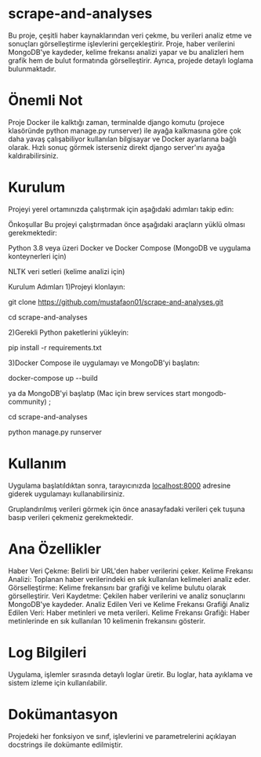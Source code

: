 # scrape-and-analyses

Bu proje, çeşitli haber kaynaklarından veri çekme, bu verileri analiz etme ve sonuçları görselleştirme işlevlerini gerçekleştirir. Proje, haber verilerini MongoDB'ye kaydeder, kelime frekansı analizi yapar ve bu analizleri hem grafik hem de bulut formatında görselleştirir. Ayrıca, projede detaylı loglama bulunmaktadır.

# Önemli Not

Proje Docker ile kalktığı zaman, terminalde django komutu (projece klasöründe python manage.py runserver) ile ayağa kalkmasına göre çok daha yavaş çalışabiliyor kullanılan bilgisayar ve Docker ayarlarına bağlı olarak. Hızlı sonuç görmek isterseniz direkt django server'ını ayağa kaldırabilirsiniz.

# Kurulum
Projeyi yerel ortamınızda çalıştırmak için aşağıdaki adımları takip edin:

Önkoşullar
Bu projeyi çalıştırmadan önce aşağıdaki araçların yüklü olması gerekmektedir:

Python 3.8 veya üzeri
Docker ve Docker Compose (MongoDB ve uygulama konteynerleri için)

NLTK veri setleri (kelime analizi için)

Kurulum Adımları
1)Projeyi klonlayın:

git clone https://github.com/mustafaon01/scrape-and-analyses.git

cd scrape-and-analyses

2)Gerekli Python paketlerini yükleyin:

pip install -r requirements.txt

3)Docker Compose ile uygulamayı ve MongoDB'yi başlatın:

docker-compose up --build

ya da MongoDB'yi başlatıp (Mac için brew services start mongodb-community) ;

cd scrape-and-analyses

python manage.py runserver

# Kullanım
Uygulama başlatıldıktan sonra, tarayıcınızda [localhost:8000](http://127.0.0.1:8000/) adresine giderek uygulamayı kullanabilirsiniz.

Gruplandırılmış verileri görmek için önce anasayfadaki verileri çek tuşuna basıp verileri çekmeniz gerekmektedir.

# Ana Özellikler
Haber Veri Çekme: Belirli bir URL'den haber verilerini çeker.
Kelime Frekansı Analizi: Toplanan haber verilerindeki en sık kullanılan kelimeleri analiz eder.
Görselleştirme: Kelime frekansını bar grafiği ve kelime bulutu olarak görselleştirir.
Veri Kaydetme: Çekilen haber verilerini ve analiz sonuçlarını MongoDB'ye kaydeder.
Analiz Edilen Veri ve Kelime Frekansı Grafiği
Analiz Edilen Veri: Haber metinleri ve meta verileri.
Kelime Frekansı Grafiği: Haber metinlerinde en sık kullanılan 10 kelimenin frekansını gösterir.
# Log Bilgileri
Uygulama, işlemler sırasında detaylı loglar üretir. Bu loglar, hata ayıklama ve sistem izleme için kullanılabilir.

# Dokümantasyon
Projedeki her fonksiyon ve sınıf, işlevlerini ve parametrelerini açıklayan docstrings ile dokümante edilmiştir.
